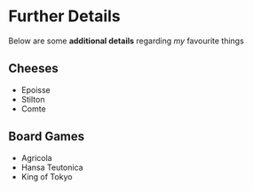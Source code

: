 # Further Details
Below are some **additional details** regarding *my* favourite things

## Cheeses
* Epoisse
* Stilton
* Comte

## Board Games
* Agricola
* Hansa Teutonica
* King of Tokyo
